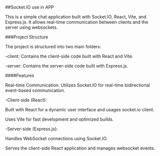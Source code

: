 ##Socket.IO use in APP

This is a simple chat application built with Socket.IO, React, Vite, and Express.js. It allows real-time communication between clients and the server using websockets.

###Project Structure

The project is structured into two main folders:

-client: Contains the client-side code built with React and Vite.

-server: Contains the server-side code built with Express.js.

####Features

Real-time Communication: Utilizes Socket.IO for real-time bidirectional event-based communication.

-Client-side (React):

  Built with React for a dynamic user interface and usages socket.io client.
  
  Uses Vite for fast development and optimized builds.


-Server-side (Express.js):
  
  Handles WebSocket connections using Socket.IO.

  Serves the client-side React application and manages websocket events.

  
